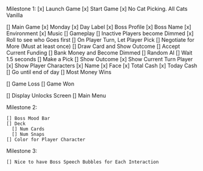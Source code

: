 
Milestone 1:
[x] Launch Game
[x] Start Game
  [x] No Cat Picking. All Cats Vanilla

[] Main Game
  [x] Monday
    [x] Day Label
    [x] Boss Profile
    [x] Boss Name
    [x] Environment
    [x] Music
    [] Gameplay
      [] Inactive Players become Dimmed
      [x] Roll to see who Goes first
      [] On Player Turn, Let Player Pick 
        [] Negotiate for More
          (Must at least once)
          [] Draw Card and Show Outcome
        [] Accept Current Funding
          [] Bank Money and Become Dimmed
    [] Random AI
      [] Wait 1.5 seconds
        [] Make a Pick
          [] Show Outcome
    [x] Show Current Turn Player
    [x] Show Player Characters
      [x] Name
      [x] Face
      [x] Total Cash
      [x] Today Cash
    [] Go until end of day
  [] Most Money Wins

[] Game Loss
[] Game Won

[] Display Unlocks Screen
[] Main Menu

Milestone 2:

    [] Boss Mood Bar
    [] Deck 
      [] Num Cards
      [] Num Snaps
    [] Color for Player Character

Milestone 3:

    [] Nice to have Boss Speech Bubbles for Each Interaction

